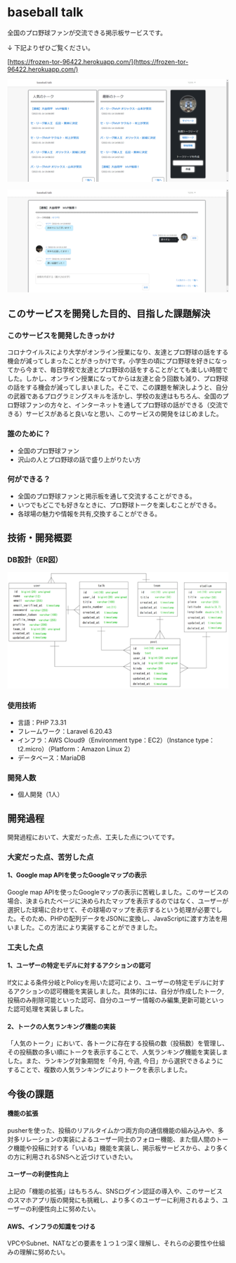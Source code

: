 # baseball talk

全国のプロ野球ファンが交流できる掲示板サービスです。

↓ 下記よりぜひご覧ください。

[https://frozen-tor-96422.herokuapp.com/](https://frozen-tor-96422.herokuapp.com/)

![イメージ画像1](./image-1.png)

![イメージ画像2](./image-2.png)

## このサービスを開発した目的、目指した課題解決

### このサービスを開発したきっかけ

コロナウイルスにより大学がオンライン授業になり、友達とプロ野球の話をする機会が減ってしまったことがきっかけです。小学生の頃にプロ野球を好きになってから今まで、毎日学校で友達とプロ野球の話をすることがとても楽しい時間でした。しかし、オンライン授業になってからは友達と会う回数も減り、プロ野球の話をする機会が減ってしまいました。そこで、この課題を解決しようと、自分の武器であるプログラミングスキルを活かし、学校の友達はもちろん、全国のプロ野球ファンの方々と、インターネットを通してプロ野球の話ができる（交流できる）サービスがあると良いなと思い、このサービスの開発をはじめました。

### 誰のために？

* 全国のプロ野球ファン
* 沢山の人とプロ野球の話で盛り上がりたい方

### 何ができる？

* 全国のプロ野球ファンと掲示板を通して交流することができる。
* いつでもどこでも好きなときに、プロ野球トークを楽しむことができる。
* 各球場の魅力や情報を共有,交換することができる。

## 技術・開発概要

### DB設計（ER図）

![ER図](./ER.png)

### 使用技術

* 言語：PHP 7.3.31
* フレームワーク：Laravel 6.20.43
* インフラ：AWS Cloud9（Environment type：EC2）（Instance type：t2.micro）（Platform：Amazon Linux 2）
* データベース：MariaDB

### 開発人数
* 個人開発（1人）

## 開発過程

開発過程において、大変だった点、工夫した点についてです。

### 大変だった点、苦労した点

#### 1、Google map APIを使ったGoogleマップの表示

Google map APIを使ったGoogleマップの表示に苦戦しました。このサービスの場合、決まられたページに決められたマップを表示するのではなく、ユーザーが選択した球場に合わせて、その球場のマップを表示するという処理が必要でした。そのため、PHPの配列データをJSONに変換し、JavaScriptに渡す方法を用いました。この方法により実装することができました。

### 工夫した点

#### 1、ユーザーの特定モデルに対するアクションの認可

If文による条件分岐とPolicyを用いた認可により、ユーザーの特定モデルに対するアクションの認可機能を実装しました。具体的には、自分が作成したトーク,投稿のみ削除可能といった認可、自分のユーザー情報のみ編集,更新可能といった認可処理を実装しました。

#### 2、トークの人気ランキング機能の実装

「人気のトーク」において、各トークに存在する投稿の数（投稿数）を管理し、その投稿数の多い順にトークを表示することで、人気ランキング機能を実装しました。また、ランキング対象期間を「今月, 今週, 今日」から選択できるようにすることで、複数の人気ランキングによりトークを表示しました。

## 今後の課題

#### 機能の拡張

pusherを使った、投稿のリアルタイムかつ両方向の通信機能の組み込みや、多対多リレーションの実装によるユーザー同士のフォロー機能、また個人間のトーク機能や投稿に対する「いいね」機能を実装し、掲示板サービスから、より多くの方に利用されるSNSへと近づけていきたい。

#### ユーザーの利便性向上

上記の「機能の拡張」はもちろん、SNSログイン認証の導入や、このサービスのスマホアプリ版の開発にも挑戦し、より多くのユーザーに利用されるよう、ユーザーの利便性向上に努めたい。

#### AWS、インフラの知識をつける

VPCやSubnet、NATなどの要素を１つ１つ深く理解し、それらの必要性や仕組みの理解に努めたい。
